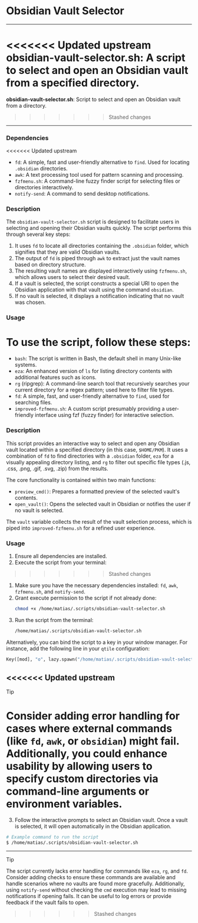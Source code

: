 # Obsidian Vault Selector

---

<<<<<<< Updated upstream
**obsidian-vault-selector.sh**: A script to select and open an Obsidian vault from a specified directory.
=======
**obsidian-vault-selector.sh**: Script to select and open an Obsidian vault from a directory.
>>>>>>> Stashed changes

---

### Dependencies

<<<<<<< Updated upstream
- `fd`: A simple, fast and user-friendly alternative to `find`. Used for locating `.obsidian` directories.
- `awk`: A text processing tool used for pattern scanning and processing.
- `fzfmenu.sh`: A command-line fuzzy finder script for selecting files or directories interactively.
- `notify-send`: A command to send desktop notifications.

### Description

The `obsidian-vault-selector.sh` script is designed to facilitate users in selecting and opening their Obsidian vaults quickly. The script performs this through several key steps:

1. It uses `fd` to locate all directories containing the `.obsidian` folder, which signifies that they are valid Obsidian vaults.
2. The output of `fd` is piped through `awk` to extract just the vault names based on directory structure.
3. The resulting vault names are displayed interactively using `fzfmenu.sh`, which allows users to select their desired vault.
4. If a vault is selected, the script constructs a special URI to open the Obsidian application with that vault using the command `obsidian`. 
5. If no vault is selected, it displays a notification indicating that no vault was chosen.

### Usage

To use the script, follow these steps:
=======
- `bash`: The script is written in Bash, the default shell in many Unix-like systems.
- `eza`: An enhanced version of `ls` for listing directory contents with additional features such as icons.
- `rg` (ripgrep): A command-line search tool that recursively searches your current directory for a regex pattern; used here to filter file types.
- `fd`: A simple, fast, and user-friendly alternative to `find`, used for searching files.
- `improved-fzfmenu.sh`: A custom script presumably providing a user-friendly interface using fzf (fuzzy finder) for interactive selection.

### Description

This script provides an interactive way to select and open any Obsidian vault located within a specified directory (in this case, `$HOME/PKM`). It uses a combination of `fd` to find directories with a `.obsidian` folder, `eza` for a visually appealing directory listing, and `rg` to filter out specific file types (.js, .css, .png, .gif, .svg, .zip) from the results.

The core functionality is contained within two main functions:

- `preview_cmd()`: Prepares a formatted preview of the selected vault's contents.
- `open_vault()`: Opens the selected vault in Obsidian or notifies the user if no vault is selected.

The `vault` variable collects the result of the vault selection process, which is piped into `improved-fzfmenu.sh` for a refined user experience.

### Usage

1. Ensure all dependencies are installed.
2. Execute the script from your terminal:
>>>>>>> Stashed changes

1. Make sure you have the necessary dependencies installed: `fd`, `awk`, `fzfmenu.sh`, and `notify-send`.
2. Grant execute permission to the script if not already done:
   ```bash
   chmod +x /home/matias/.scripts/obsidian-vault-selector.sh
   ```
3. Run the script from the terminal:
   ```bash
   /home/matias/.scripts/obsidian-vault-selector.sh
   ```

Alternatively, you can bind the script to a key in your window manager. For instance, add the following line in your `qtile` configuration:
```python
Key([mod], "o", lazy.spawn("/home/matias/.scripts/obsidian-vault-selector.sh")),
```

<<<<<<< Updated upstream
---

> [!TIP] 
Consider adding error handling for cases where external commands (like `fd`, `awk`, or `obsidian`) might fail. Additionally, you could enhance usability by allowing users to specify custom directories via command-line arguments or environment variables.
=======
3. Follow the interactive prompts to select an Obsidian vault. Once a vault is selected, it will open automatically in the Obsidian application.

```bash
# Example command to run the script
$ /home/matias/.scripts/obsidian-vault-selector.sh
```

---

> [!TIP]  
> The script currently lacks error handling for commands like `eza`, `rg`, and `fd`. Consider adding checks to ensure these commands are available and handle scenarios where no vaults are found more gracefully. Additionally, using `notify-send` without checking the `cmd` execution may lead to missing notifications if opening fails. It can be useful to log errors or provide feedback if the vault fails to open.
>>>>>>> Stashed changes

